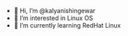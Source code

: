 - 👋 Hi, I’m @kalyanishingewar
- 👀 I’m interested in Linux OS
- 🌱 I’m currently learning RedHat Linux



<!---
kalyanishingewar/kalyanishingewar is a ✨ special ✨ repository because its `README.md` (this file) appears on your GitHub profile.
You can click the Preview link to take a look at your changes.
--->
